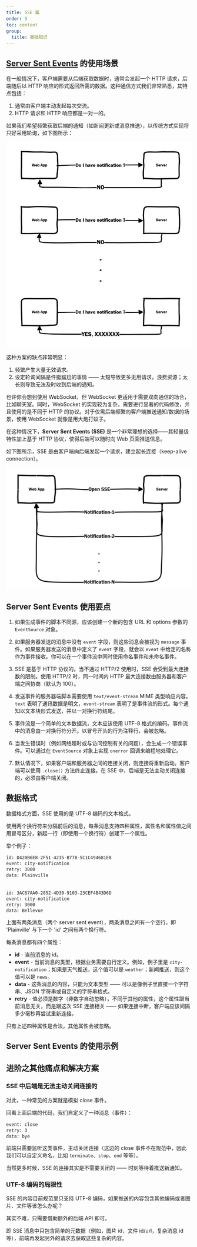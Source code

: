 ```yaml
---
title: SSE 篇
order: 5
toc: content
group:
  title: 基础知识
---
```


## [Server Sent Events](https://developer.mozilla.org/zh-CN/docs/Web/API/Server-sent_events/Using_server-sent_events) 的使用场景

在一般情况下，客户端需要从后端获取数据时，通常会发起一个 HTTP 请求，后端随后以 HTTP 响应的形式返回所需的数据。这种通信方式我们非常熟悉，其特点包括：

1. 通常由客户端主动发起每次交流。
2. HTTP 请求和 HTTP 响应都是一对一的。

如果我们希望频繁获取后端的通知（如新闻更新或消息推送），以传统方式实现将只好采用轮询，如下图所示：

![轮询示意图](https://raw.githubusercontent.com/chuenwei0129/my-picgo-repo/master/react/20241026220418.png)

这种方案的缺点非常明显：

1. 频繁产生大量无效请求。
2. 设定轮询间隔是件挺尴尬的事情 —— 太短导致更多无用请求，浪费资源；太长则导致无法及时收到后端的通知。

也许你会想到使用 WebSocket，但 WebSocket 更适用于需要双向通信的场合，比如聊天室。同时，WebSocket 的实现较为复杂，需要进行显著的代码修改，并且使用的是不同于 HTTP 的协议。对于仅需后端频繁向客户端推送通知/数据的场景，使用 WebSocket 就像是用大炮打蚊子。

在这种情况下，**Server Sent Events (SSE)** 是一个非常理想的选择——其轻量级特性加上基于 HTTP 协议，使得后端可以随时向 Web 页面推送信息。

如下图所示，SSE 是由客户端向后端发起一个请求，建立起长连接（keep-alive connection）。

![SSE 连接示意图](https://raw.githubusercontent.com/chuenwei0129/my-picgo-repo/master/react/20241026220610.png)

## Server Sent Events 使用要点

1. 如果生成事件的脚本不同源，应该创建一个新的包含 URL 和 options 参数的 `EventSource` 对象。

2. 如果服务器发送的消息中没有 `event` 字段，则这些消息会被视为 `message` 事件。如果服务器发送的消息中定义了 `event` 字段，就会以 `event` 中给定的名称作为事件接收。你可以在一个事件流中同时使用命名事件和未命名事件。

3. SSE 是基于 HTTP 协议的。当不通过 HTTP/2 使用时，SSE 会受到最大连接数的限制。使用 HTTP/2 时，同一时间内 HTTP 最大连接数由服务器和客户端之间协商（默认为 100）。

4. 发送事件的服务器端脚本需要使用 `text/event-stream` MIME 类型响应内容。`text` 表明了通讯数据是明文，`event-stream` 表明了是事件流的形式。每个通知以文本块形式发送，并以一对换行符结尾。

5. 事件流是一个简单的文本数据流，文本应该使用 UTF-8 格式的编码。事件流中的消息由一对换行符分开。以冒号开头的行为注释行，会被忽略。

6. 当发生错误时（例如网络超时或与访问控制有关的问题），会生成一个错误事件。可以通过在 `EventSource` 对象上实现 `onerror` 回调来编程地处理它。

7. 默认情况下，如果客户端和服务器之间的连接关闭，则连接将重新启动。客户端可以使用 `.close()` 方法终止连接。在 SSE 中，后端是无法主动关闭连接的，必须由客户端关闭。

## 数据格式

数据格式方面，SSE 使用的是 UTF-8 编码的文本格式。

使用两个换行符来分隔前后的消息，每条消息支持四种属性，属性名和属性值之间用冒号区分，新起一行（即使用一个换行符）创建下一个属性。

举个例子：

```plaintext
id: D420B6E8-2F51-4235-B778-5C1C494681E8
event: city-notification
retry: 3000
data: Plainville


id: 3AC67AA0-2852-4D30-9103-23CEF4B43D6D
event: city-notification
retry: 3000
data: Bellevue
```

上面有两条消息（两个 server sent event），两条消息之间有一个空行，即 'Plainville' 与下一个 'id' 之间有两个换行符。

每条消息都有四个属性：

- **id** - 当前消息的 id。
- **event** - 当前消息的类型，根据业务需要自行定义。例如，例子里是 `city-notification`；如果是天气推送，这个值可以是 `weather`；新闻推送，则这个值可以是 `news`。
- **data** - 这条消息的内容，只能为文本类型 —— 可以是像例子里直接一个字符串、JSON 字符串或自定义的字符串格式。
- **retry** - 值必须是数字（非数字自动忽略），不同于其他的属性，这个属性跟当前消息无关，而是跟这次 SSE 连接相关 —— 如果连接中断，客户端应该间隔多少毫秒再尝试重新连接。

只有上述四种属性是合法，其他属性会被忽略。

## Server Sent Events 的使用示例

<code id="sse-demo1" src="../../../projects/sse-test/demo3.tsx"></code>

## 进阶之其他痛点和解决方案

### SSE 中后端是无法主动关闭连接的

对此，一种常见的方案就是模拟 close 事件。

回看上面后端的代码，我们自定义了一种消息（事件）：

```plaintext
event: close
retry: 3
data: bye
```

前端只需要监听这类事件，主动关闭连接（这边的 close 事件不在规范中，因此我们可以自定义命名，比如 `terminate`、`stop`、`end` 等等）。

当然更多时候，SSE 的连接其实是不需要关闭的 —— 时刻等待着推送新通知。

### UTF-8 编码的局限性

SSE 的内容目前规范里只支持 UTF-8 编码，如果推送的内容包含其他编码或者图片、文件等该怎么办呢？

其实不难，只需要借助额外的后端 API 即可。

即 SSE 消息中只包含简单的元数据（例如，图片 id，文件 id/url，复杂消息 id 等），前端再发起另外的请求去获取这些复杂的内容。
